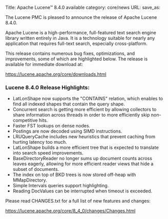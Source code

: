 Title: Apache Lucene™ 8.4.0 available
category: core/news
URL: 
save_as: 

The Lucene PMC is pleased to announce the release of Apache Lucene 8.4.0.

Apache Lucene is a high-performance, full-featured text search engine library written entirely in Java. It is a technology suitable for nearly any application that requires full-text search, especially cross-platform.

This release contains numerous bug fixes, optimizations, and improvements, some of which are highlighted below. The release is available for immediate download at:

  <https://lucene.apache.org/core/downloads.html>

### Lucene 8.4.0 Release Highlights:

  * LatLonShape now supports the "CONTAINS" relation, which enables to find all indexed shapes that contain the query shape.
  * Concurrent search is getting more efficient by allowing collectors to share information across threads in order to more efficiently skip non-competitive hits.
  * Faster FST lookups on dense nodes.
  * Postings are now decoded using SIMD instructions.
  * LRUQueryCache includes new heuristics that prevent caching from hurting latency too much.
  * LatLonShape builds a more efficient tree that is expected to translate into search speed improvements.
  * BaseDirectoryReader no longer sums up document counts across leaves eagerly, allowing for more efficient reader views that hide a subset of documents.
  * The index on top of BKD trees is now stored off-heap with MMapDirectory.
  * Simple Intervals queries support highlighting.
  * Reading DocValues can be interrupted when timeout is exceeded.

Please read CHANGES.txt for a full list of new features and changes:

  <https://lucene.apache.org/core/8_4_0/changes/Changes.html>